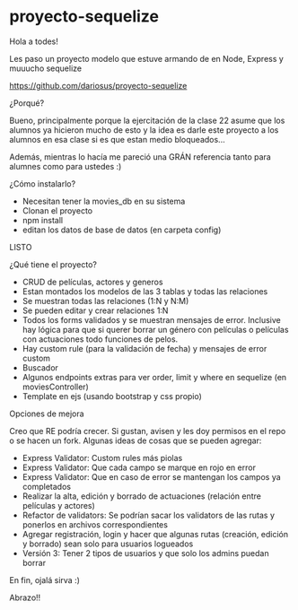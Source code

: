 # proyecto-sequelize
Hola a todes!

Les paso un proyecto modelo que estuve armando de en Node, Express y muuucho sequelize

https://github.com/dariosus/proyecto-sequelize

¿Porqué?

Bueno, principalmente porque la ejercitación de la clase 22 asume que los alumnos ya hicieron mucho de esto y la idea es darle este proyecto a los alumnos en esa clase si es que estan medio bloqueados...

Además, mientras lo hacía me pareció una GRÁN referencia tanto para alumnes como para ustedes :)

¿Cómo instalarlo?

- Necesitan tener la movies_db en su sistema
- Clonan el proyecto
- npm install
- editan los datos de base de datos (en carpeta config)

LISTO

¿Qué tiene el proyecto?

- CRUD de películas, actores y generos
- Estan montados los modelos de las 3 tablas y todas las relaciones
- Se muestran todas las relaciones (1:N y N:M)
- Se pueden editar y crear relaciones 1:N
- Todos los forms validados y se muestran mensajes de error. Inclusive hay lógica para que si querer borrar un género con películas o películas con actuaciones todo funciones de pelos.
- Hay custom rule (para la validación de fecha) y mensajes de error custom
- Buscador
- Algunos endpoints extras para ver order, limit y where en sequelize (en moviesController)
- Template en ejs (usando bootstrap y css propio)

Opciones de mejora

Creo que RE podría crecer. Si gustan, avisen y les doy permisos en el repo o se hacen un fork. Algunas ideas de cosas que se pueden agregar:

- Express Validator: Custom rules más piolas
- Express Validator: Que cada campo se marque en rojo en error
- Express Validator: Que en caso de error se mantengan los campos ya completados
- Realizar la alta, edición y borrado de actuaciones (relación entre películas y actores)
- Refactor de validators: Se podrían sacar los validators de las rutas y ponerlos en archivos correspondientes
- Agregar registración, login y hacer que algunas rutas (creación, edición y borrado) sean solo para usuarios logueados
- Versión 3: Tener 2 tipos de usuarios y que solo los admins puedan borrar


En fin, ojalá sirva :)

Abrazo!!